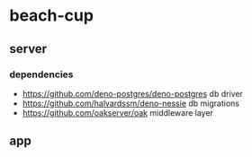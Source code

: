 # beach-cup

## server

### dependencies

* https://github.com/deno-postgres/deno-postgres db driver
* https://github.com/halvardssm/deno-nessie db migrations
* https://github.com/oakserver/oak middleware layer

## app

